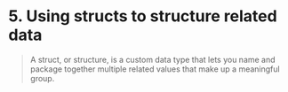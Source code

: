 # 5. Using structs to structure related data

> A struct, or structure, is a custom data type that lets you name and package together multiple related values that make up a meaningful group.

